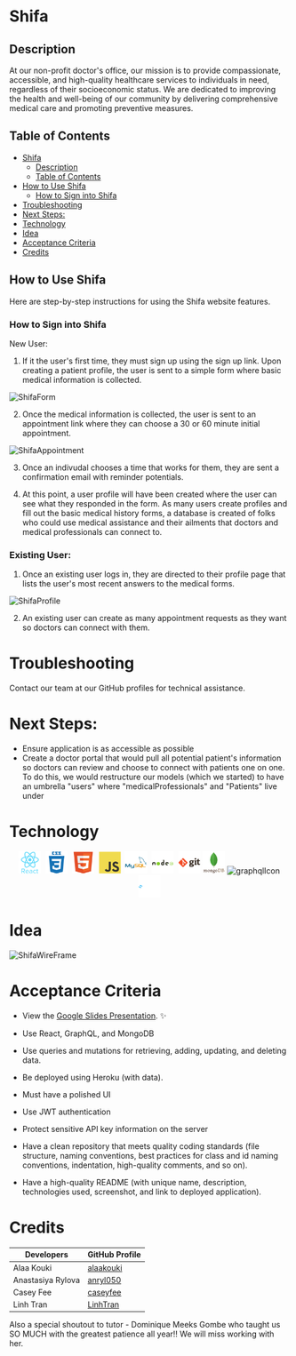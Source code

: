 # Shifa
         
## Description

At our non-profit doctor's office, our mission is to provide compassionate, accessible, and high-quality healthcare services to individuals in need, regardless of their socioeconomic status. We are dedicated to improving the health and well-being of our community by delivering comprehensive medical care and promoting preventive measures.

## Table of Contents
- [Shifa](#shifa)
  - [Description](#description)
  - [Table of Contents](#table-of-contents)
- [How to Use Shifa](#how-to-use-shifa)
  - [How to Sign into Shifa](#how-to-sign-into-shifa)
- [Troubleshooting](#troubleshooting)
- [Next Steps:](#next-steps)
- [Technology](#technology)
- [Idea](#idea)
- [Acceptance Criteria](#acceptance-criteria)
- [Credits](#credits)


## How to Use Shifa

Here are  step-by-step instructions for using the Shifa website features.

### How to Sign into Shifa
New User:
1. If it the user's first time, they must sign up using the sign up link. Upon creating a patient profile, the user is sent to a simple form where basic medical information is collected. 

![ShifaForm](https://github.com/caseyfee/Shifa/assets/119274875/7af25b96-1534-470e-a880-ef643f5ec50f)


2. Once the medical information is collected, the user is sent to an appointment link where they can choose a 30 or 60 minute initial appointment.

![ShifaAppointment](https://github.com/caseyfee/Shifa/assets/119274875/51cec32a-ac35-4beb-8ba0-df73d402f457)


3. Once an indivudal chooses a time that works for them, they are sent a confirmation email with reminder potentials.

4. At this point, a user profile will have been created where the user can see what they responded in the form. As many users create profiles and fill out the basic medical history forms, a database is created of folks who could use medical assistance and their ailments that doctors and medical professionals can connect to. 

### Existing User:
1. Once an existing user logs in, they are directed to their profile page that lists the user's most recent answers to the medical forms. 

![ShifaProfile](https://github.com/caseyfee/Shifa/assets/119274875/eb5f2a34-d564-4a01-9db9-de2225deda8b)

2. An existing user can create as many appointment requests as they want so doctors can connect with them. 

# Troubleshooting

Contact our team at our GitHub profiles for technical assistance.

# Next Steps:
* Ensure application is as accessible as possible
* Create a doctor portal that would pull all potential patient's information so doctors can review and choose to connect with patients one on one.
  To do this, we would restructure our models (which we started) to have an umbrella "users" where "medicalProfessionals" and "Patients" live under

# Technology

<div align="center" >
  
  <img src="https://github.com/devicons/devicon/blob/master/icons/react/react-original-wordmark.svg" title="React" alt="React" width="40" height="40"/>&nbsp;
  <img src="https://github.com/devicons/devicon/blob/master/icons/css3/css3-plain-wordmark.svg"  title="CSS3" alt="CSS" width="40" height="40"/>&nbsp;
  <img src="https://github.com/devicons/devicon/blob/master/icons/html5/html5-original.svg" title="HTML5" alt="HTML" width="40" height="40"/>&nbsp;
  <img src="https://github.com/devicons/devicon/blob/master/icons/javascript/javascript-original.svg" title="JavaScript" alt="JavaScript" width="40" height="40"/>&nbsp;
  <img src="https://github.com/devicons/devicon/blob/master/icons/mysql/mysql-original-wordmark.svg" title="MySQL"  alt="MySQL" width="40" height="40"/>&nbsp;
  <img src="https://github.com/devicons/devicon/blob/master/icons/nodejs/nodejs-original-wordmark.svg" title="NodeJS" alt="NodeJS" width="40" height="40"/>&nbsp;
  <img src="https://github.com/devicons/devicon/blob/master/icons/git/git-original-wordmark.svg" title="Git" alt="Git" width="40" height="40"/>
   <img src="https://github.com/devicons/devicon/blob/master/icons/mongodb/mongodb-original-wordmark.svg" title="Mongoose" alt="Mongoose" width="40" height="40"/>
<img src="https://cdn.jsdelivr.net/gh/devicons/devicon/icons/graphql/graphql-plain.svg" title="graphql" alt="graphqlIcon" width="40" height="40"/>
<img src="https://github.com/devicons/devicon/blob/master/icons/tailwindcss/tailwindcss-original-wordmark.svg" title="tailwinds" alt="tailwinds" width="40" height="40"/>
</div>


# Idea

<img width="642" alt="ShifaWireFrame" src="https://github.com/caseyfee/Shifa/assets/119274875/3b12b9f5-8685-459c-a4ba-d071dc59c773">

# Acceptance Criteria

* View the [Google Slides Presentation](https://docs.google.com/presentation/d/1u94XLICLDT1kzTt9NLh_2h8scX0Sg6DoeKqV32ayy-w/edit#slide=id.g23e94caac50_0_0). ✨

* Use React, GraphQL, and MongoDB
* Use queries and mutations for retrieving, adding, updating, and deleting data. 
* Be deployed using Heroku (with data).
* Must have a polished UI
* Use JWT authentication
* Protect sensitive API key information on the server
* Have a clean repository that meets quality coding standards (file structure, naming conventions, best practices for class and id naming conventions, indentation, high-quality comments, and so on).
* Have a high-quality README (with unique name, description, technologies used, screenshot, and link to deployed application).

# Credits 

| Developers         | GitHub Profile|
| -----------  | ----------- |
|Alaa Kouki | [alaakouki](https://github.com/alaakouki)  |
|Anastasiya Rylova|[anryl050](https://github.com/anryl050)
|Casey Fee|[caseyfee](https://github.com/caseyfee)
|Linh Tran|[LinhTran](https://github.com/linhntran) |

Also a special shoutout to tutor - Dominique Meeks Gombe who taught us SO MUCH with the greatest patience all year!! We will miss working with her. 


